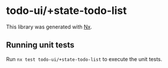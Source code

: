 # todo-ui/+state-todo-list

This library was generated with [Nx](https://nx.dev).

## Running unit tests

Run `nx test todo-ui/+state-todo-list` to execute the unit tests.
